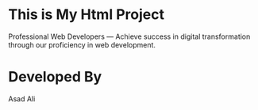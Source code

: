 # This is My Html Project

Professional Web Developers — Achieve success in digital transformation through our proficiency in web development.

# Developed By

Asad Ali
